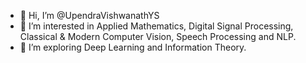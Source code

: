 - 👋 Hi, I’m @UpendraVishwanathYS
- 👀 I’m interested in Applied Mathematics, Digital Signal Processing, Classical & Modern Computer Vision, Speech Processing and NLP. 
- 🌱 I’m exploring Deep Learning and Information Theory.

<!---
UpendraVishwanathYS/UpendraVishwanathYS is a ✨ special ✨ repository because its `README.md` (this file) appears on your GitHub profile.
You can click the Preview link to take a look at your changes.
--->
